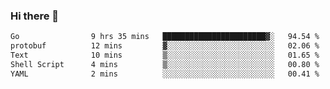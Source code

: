 ### Hi there 👋

<!--
**yeya24/yeya24** is a ✨ _special_ ✨ repository because its `README.md` (this file) appears on your GitHub profile.

Here are some ideas to get you started:

- 🔭 I’m currently working on ...
- 🌱 I’m currently learning ...
- 👯 I’m looking to collaborate on ...
- 🤔 I’m looking for help with ...
- 💬 Ask me about ...
- 📫 How to reach me: ...
- 😄 Pronouns: ...
- ⚡ Fun fact: ...
-->

<!--START_SECTION:waka-->

```txt
Go                9 hrs 35 mins   ███████████████████████▓░   94.54 %
protobuf          12 mins         ▓░░░░░░░░░░░░░░░░░░░░░░░░   02.06 %
Text              10 mins         ▒░░░░░░░░░░░░░░░░░░░░░░░░   01.65 %
Shell Script      4 mins          ▒░░░░░░░░░░░░░░░░░░░░░░░░   00.80 %
YAML              2 mins          ░░░░░░░░░░░░░░░░░░░░░░░░░   00.41 %
```

<!--END_SECTION:waka-->

